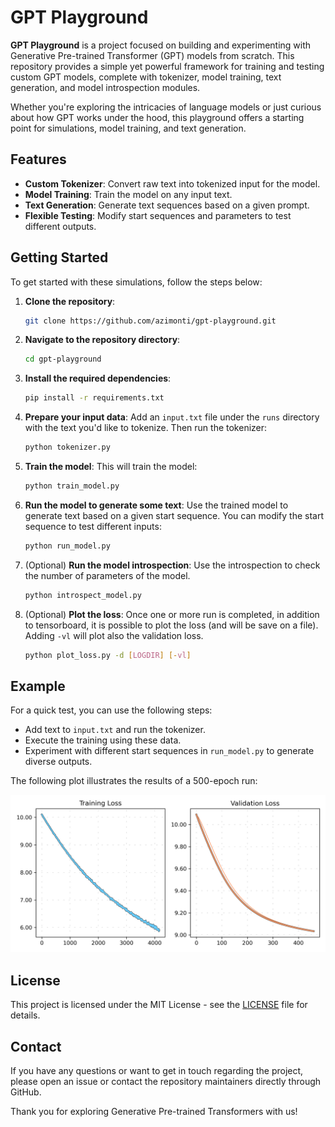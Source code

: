 # GPT Playground

**GPT Playground** is a project focused on building and experimenting with Generative Pre-trained Transformer (GPT) models from scratch. This repository provides a simple yet powerful framework for training and testing custom GPT models, complete with tokenizer, model training, text generation, and model introspection modules.

Whether you're exploring the intricacies of language models or just curious about how GPT works under the hood, this playground offers a starting point for simulations, model training, and text generation.

## Features

- **Custom Tokenizer**: Convert raw text into tokenized input for the model.
- **Model Training**: Train the model on any input text.
- **Text Generation**: Generate text sequences based on a given prompt.
- **Flexible Testing**: Modify start sequences and parameters to test different outputs.

## Getting Started

To get started with these simulations, follow the steps below:

1. **Clone the repository**:
   ```bash
   git clone https://github.com/azimonti/gpt-playground.git
   ```

2. **Navigate to the repository directory**:
   ```bash
   cd gpt-playground
   ```

3. **Install the required dependencies**:
   ```bash
   pip install -r requirements.txt
   ```

4. **Prepare your input data**: 
   Add an `input.txt` file under the `runs` directory with the text you'd like to tokenize. Then run the tokenizer:
   ```bash
   python tokenizer.py
   ```

5. **Train the model**:
   This will train the model:
   ```bash
   python train_model.py
   ```

6. **Run the model to generate some text**:
   Use the trained model to generate text based on a given start sequence. You can modify the start sequence to test different inputs:
   ```bash
   python run_model.py
   ```

7. (Optional) **Run the model introspection**:
   Use the introspection to check the number of parameters of the model. 
   ```bash
   python introspect_model.py
   ```


7. (Optional) **Plot the loss**:
   Once one or more run is completed, in addition to tensorboard, it is possible to plot the loss (and will be save on a file). Adding `-vl` will plot also the validation loss.
   ```bash
   python plot_loss.py -d [LOGDIR] [-vl] 
   ```

## Example

For a quick test, you can use the following steps:

- Add text to `input.txt` and run the tokenizer.
- Execute the training using these data.
- Experiment with different start sequences in `run_model.py` to generate diverse outputs.

The following plot illustrates the results of a 500-epoch run:

![Loss plot example](screenshots/500_epochs_run.png)

## License

This project is licensed under the MIT License - see the [LICENSE](LICENSE.md) file for details.

## Contact

If you have any questions or want to get in touch regarding the project, please open an issue or contact the repository maintainers directly through GitHub.

Thank you for exploring Generative Pre-trained Transformers with us!
